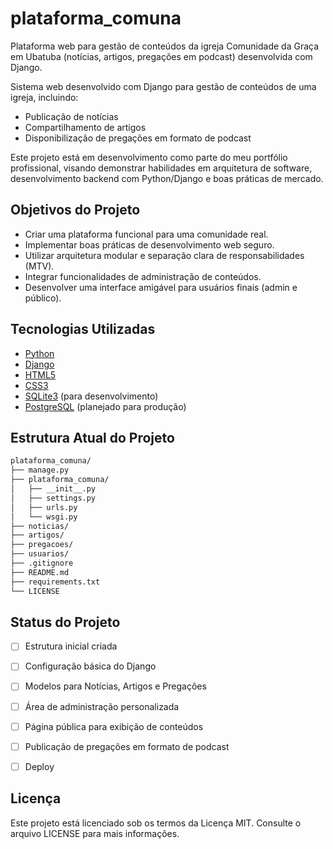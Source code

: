 # plataforma_comuna
Plataforma web para gestão de conteúdos da igreja Comunidade da Graça em Ubatuba (notícias, artigos, pregações em podcast) desenvolvida com Django.

Sistema web desenvolvido com Django para gestão de conteúdos de uma igreja, incluindo:
- Publicação de notícias
- Compartilhamento de artigos
- Disponibilização de pregações em formato de podcast

Este projeto está em desenvolvimento como parte do meu portfólio profissional, visando demonstrar habilidades em arquitetura de software, desenvolvimento backend com Python/Django e boas práticas de mercado.

## Objetivos do Projeto

- Criar uma plataforma funcional para uma comunidade real.
- Implementar boas práticas de desenvolvimento web seguro.
- Utilizar arquitetura modular e separação clara de responsabilidades (MTV).
- Integrar funcionalidades de administração de conteúdos.
- Desenvolver uma interface amigável para usuários finais (admin e público).

## Tecnologias Utilizadas

- [Python](https://www.python.org/)
- [Django](https://www.djangoproject.com/)
- [HTML5](https://developer.mozilla.org/en-US/docs/Web/Guide/HTML/HTML5)
- [CSS3](https://developer.mozilla.org/en-US/docs/Web/CSS)
- [SQLite3](https://www.sqlite.org/index.html) (para desenvolvimento)
- [PostgreSQL](https://www.postgresql.org/) (planejado para produção)

## Estrutura Atual do Projeto

```bash
plataforma_comuna/
├── manage.py
├── plataforma_comuna/
│   ├── __init__.py
│   ├── settings.py
│   ├── urls.py
│   └── wsgi.py
├── noticias/
├── artigos/
├── pregacoes/
├── usuarios/
├── .gitignore
├── README.md
├── requirements.txt
└── LICENSE
```

## Status do Projeto
- [ ] Estrutura inicial criada

- [ ] Configuração básica do Django

- [ ] Modelos para Notícias, Artigos e Pregações

- [ ] Área de administração personalizada

- [ ] Página pública para exibição de conteúdos

- [ ] Publicação de pregações em formato de podcast

- [ ] Deploy

## Licença
Este projeto está licenciado sob os termos da Licença MIT.
Consulte o arquivo LICENSE para mais informações.

